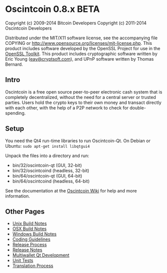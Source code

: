 Oscintcoin 0.8.x BETA
====================

Copyright (c) 2009-2014 Bitcoin Developers
Copyright (c) 2011-2014 Oscintcoin Developers

Distributed under the MIT/X11 software license, see the accompanying
file COPYING or http://www.opensource.org/licenses/mit-license.php.
This product includes software developed by the OpenSSL Project for use in the [OpenSSL Toolkit](http://www.openssl.org/). This product includes
cryptographic software written by Eric Young ([eay@cryptsoft.com](mailto:eay@cryptsoft.com)), and UPnP software written by Thomas Bernard.


Intro
---------------------
Oscintcoin is a free open source peer-to-peer electronic cash system that is
completely decentralized, without the need for a central server or trusted
parties.  Users hold the crypto keys to their own money and transact directly
with each other, with the help of a P2P network to check for double-spending.


Setup
---------------------
You need the Qt4 run-time libraries to run Oscintcoin-Qt. On Debian or Ubuntu:
	`sudo apt-get install libqtgui4`

Unpack the files into a directory and run:

- bin/32/oscintcoin-qt (GUI, 32-bit)
- bin/32/oscintcoind (headless, 32-bit)
- bin/64/oscintcoin-qt (GUI, 64-bit)
- bin/64/oscintcoind (headless, 64-bit)

See the documentation at the [Oscintcoin Wiki](http://oscintcoin.info)
for help and more information.


Other Pages
---------------------
- [Unix Build Notes](build-unix.md)
- [OSX Build Notes](build-osx.md)
- [Windows Build Notes](build-msw.md)
- [Coding Guidelines](coding.md)
- [Release Process](release-process.md)
- [Release Notes](release-notes.md)
- [Multiwallet Qt Development](multiwallet-qt.md)
- [Unit Tests](unit-tests.md)
- [Translation Process](translation_process.md)
